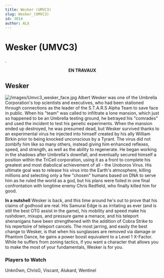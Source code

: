 ```yaml
---
title: Wesker (UMVC3)
slug: Wesker_(UMVC3)
id: 3014
author: ALX
---
```


# Wesker (UMVC3)

.

<center>

**EN TRAVAUX**

</center>

## Wesker

![](/images/Umvc3_wesker_face.jpg‎ "/images/Umvc3_wesker_face.jpg‎")
Albert Wesker was one of the Umbrella Corporation's top scientists and
executives, who had been stationed through connections as the leader of
the S.T.A.R.S Alpha Team to save face in public. When his "team" was
called to infiltrate a lone mansion, which just so happened to be an
Umbrella testing ground, he betrayed his "comrades" and used the
incident to test his genetic experiments. When the mansion ended up
destroyed, he was presumed dead, but Wesker survived thanks to an
experimental virus he injected into himself created by his ally William
Birkin prior to being knocked unconscious by a Tyrant. The virus did not
zombify him like so many others, instead giving him enhanced reflexes,
speed, and strength, as well as the ability to regenerate. He began
working in the shadows after Umbrella's downfall, and eventually secured
himself a position within the TriCell corporation, using it as a front
to complete his greatest and most diabolical achievement of all - the
Uroboros Virus. His ultimate goal was to release his virus into the
Earth's atmosphere, killing millions and selecting only a few "chosen"
humans based on DNA to serve him as he ruled the world as a god, but his
plans were foiled in one final confrontation with longtime enemy Chris
Redfield, who finally killed him for good.

**In a nutshell** Wesker is back, and this time around he's out to prove
that his claims of godhood are real. His Samurai Edge is as irritating
as ever (and is still the best OTG assist in the game), his mobility and
speed make his rushdown, mixups, and pressure game a menace, and his
teleport shenanigans have been strengthened with the addition of Cobra
Strike to his repertoire of teleport cancels. The most jarring, and
easily the best change to Wesker, is that when his sunglasses are
removed via damage or Phantom Dance, he gains a power boost equivalent
to a Level 1 X-Factor. While he suffers from zoning tactics, if you want
a character that allows you to make the most of your fundamentals,
Wesker is for you.

### Players to Watch

Unkn0wn, ChrisG, Viscant, Alukard, Wentinel
